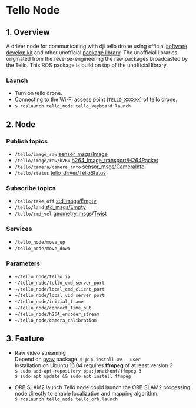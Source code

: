 # Tello Node

## 1. Overview
A driver node for communicating with dji tello drone using official [software develop kit](https://dl-cdn.ryzerobotics.com/downloads/Tello/Tello%20SDK%202.0%20User%20Guide.pdf) and other unofficial [package library](https://github.com/hanyazou/TelloPy). The unofficial libraries originated from the reverse-engineering the raw packages broadcasted by the Tello. This ROS package is build on top of the unofficial library.

### Launch
* Turn on tello drone.
* Connecting to the Wi-Fi access point (`TELLO_XXXXXX`) of tello drone.
* `$ roslaunch tello_node tello_keyboard.launch`

## 2. Node
### Publish topics
* `/tello/image_raw` [sensor_msgs/Image](http://docs.ros.org/en/api/sensor_msgs/html/msg/Image.html)
* `/tello/image/raw/h264` [h264_image_transport/H264Packet](https://github.com/tilk/h264_image_transport/blob/master/msg/H264Packet.msg)
* `/tello/camera/camera_info` [sensor_msgs/CameraInfo](http://docs.ros.org/api/sensor_msgs/html/msg/CameraInfo.html)
* `/tello/status` [tello_driver/TelloStatus](./msg/tello_status.msg)

### Subscribe topics
* `/tello/take_off` [std_msgs/Empty](http://docs.ros.org/api/std_msgs/html/msg/Empty.html)
* `/tello/land` [std_msgs/Empty](http://docs.ros.org/api/std_msgs/html/msg/Empty.html)
* `/tello/cmd_vel` [geometry_msgs/Twist](http://docs.ros.org/api/geometry_msgs/html/msg/Twist.html)

### Services
* `/tello_node/move_up`
* `/tello_node/move_down`

### Parameters
* ```~/tello_node/tello_ip```
* ```~/tello_node/tello_cmd_server_port```
* ```~/tello_node/local_cmd_client_port```
* ```~/tello_node/local_vid_server_port```
* ```~/tello_node/initial_frame```
* ```~/tello_node/connect_time_out```
* ```~/tello_node/h264_encoder_stream```
* ```~/tello_node/camera_calibration```


## 3. Feature

* Raw video streaming <br>
Depend on [pyav](https://github.com/PyAV-Org/PyAV) package. `$ pip install av --user` <br>
Installation on Ubuntu 16.04 requires **ffmpeg** of at least version 3 <Br>
`$ sudo add-apt-repository ppa:jonathonf/ffmpeg-3` <br>
`$ sudo apt update && sudo apt install ffmpeg`

* ORB SLAM2 launch
Tello node could launch the ORB SLAM2 processing node directly to enable localization and mapping algorithm. <Br>
`$ roslaunch tello_node tello_orb.launch`